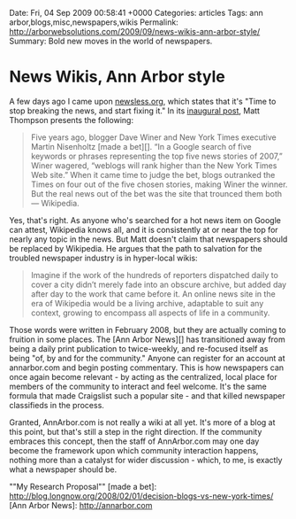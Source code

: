 Date: Fri, 04 Sep 2009 00:58:41 +0000
Categories: articles
Tags: ann arbor,blogs,misc,newspapers,wikis
Permalink: http://arborwebsolutions.com/2009/09/news-wikis-ann-arbor-style/
Summary: Bold new moves in the world of newspapers.

# News Wikis, Ann Arbor style

A few days ago I came upon [newsless.org][], which states that it's
"Time to stop breaking the news, and start fixing it." In its [inaugural
post][], Matt Thompson presents the following:

> Five years ago, blogger Dave Winer and New York Times executive Martin
> Nisenholtz [made a bet][]. “In a Google search of five keywords or
> phrases representing the top five news stories of 2007,” Winer
> wagered, “weblogs will rank higher than the New York Times Web site.”
> When it came time to judge the bet, blogs outranked the Times on four
> out of the five chosen stories, making Winer the winner. But the real
> news out of the bet was the site that trounced them both — Wikipedia.

Yes, that's right. As anyone who's searched for a hot news item on
Google can attest, Wikipedia knows all, and it is consistently at or
near the top for nearly any topic in the news. But Matt doesn't claim
that newspapers should be replaced by Wikipedia. He argues that the path
to salvation for the troubled newspaper industry is in hyper-local
wikis:

> Imagine if the work of the hundreds of reporters dispatched daily to
> cover a city didn’t merely fade into an obscure archive, but added day
> after day to the work that came before it. An online news site in the
> era of Wikipedia would be a living archive, adaptable to suit any
> context, growing to encompass all aspects of life in a community.

Those words were written in February 2008, but they are actually coming
to fruition in some places. The [Ann Arbor News][] has transitioned away
from being a daily print publication to twice-weekly, and re-focused
itself as being "of, by and for the community." Anyone can register for
an account at annarbor.com and begin posting commentary. This is how
newspapers can once again become relevant - by acting as the
centralized, local place for members of the community to interact and
feel welcome. It's the same formula that made Craigslist such a popular
site - and that killed newspaper classifieds in the process.

Granted,
AnnArbor.com is not really a wiki at all yet. It's more of a blog at
this point, but that's still a step in the right direction. If the
community embraces this concept, then the staff of AnnArbor.com may one
day become the framework upon which community interaction happens,
nothing more than a catalyst for wider discussion - which, to me, is
exactly what a newspaper should be.

  [newsless.org]: http://newsless.org "Newsless"
  [inaugural post]: http://www.newsless.org/2008/09/my-research-proposal/
    ""My Research Proposal""
  [made a bet]: http://blog.longnow.org/2008/02/01/decision-blogs-vs-new-york-times/
  [Ann Arbor News]: http://annarbor.com
